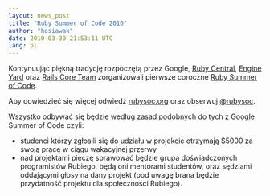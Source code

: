 ```yaml
---
layout: news_post
title: "Ruby Summer of Code 2010"
author: "hosiawak"
date: 2010-03-30 21:53:11 UTC
lang: pl
---
```


Kontynuując piękną tradycję rozpoczętą przez Google, [Ruby Central][1],
[Engine Yard][2] oraz [Rails Core Team][3] zorganizowali pierwsze
coroczne [Ruby Summer of Code][4].

Aby dowiedzieć się więcej odwiedź [rubysoc.org][4] oraz obserwuj
[@rubysoc][5].

Wszystko odbywać się będzie według zasad podobnych do tych z Google Summer of Code czyli:

* studenci którzy zgłosili się do udziału w projekcie otrzymają $5000 za
  swoją pracę w ciągu wakacyjnej przerwy
* nad projektami pieczę sprawować będzie grupa doświadczonych
  programistów Rubiego, będą oni mentorami studentów, oraz sędziami
  oddającymi głosy na dany projekt (pod uwagę brana będzie przydatność
  projektu dla społeczności Rubiego).



[1]: http://rubycentral.org/
[2]: http://www.engineyard.com/blog/2010/ruby-summer-of-code-is-here/
[3]: http://weblog.rubyonrails.org/2010/3/24/ruby-summer-of-code
[4]: http://rubysoc.org/
[5]: http://twitter.com/rubysoc
